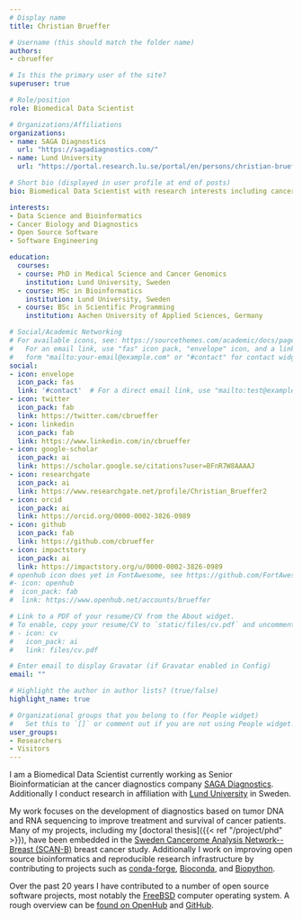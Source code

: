 ```yaml
---
# Display name
title: Christian Brueffer

# Username (this should match the folder name)
authors:
- cbrueffer

# Is this the primary user of the site?
superuser: true

# Role/position
role: Biomedical Data Scientist

# Organizations/Affiliations
organizations:
- name: SAGA Diagnostics
  url: "https://sagadiagnostics.com/"
- name: Lund University
  url: "https://portal.research.lu.se/portal/en/persons/christian-brueffer"

# Short bio (displayed in user profile at end of posts)
bio: Biomedical Data Scientist with research interests including cancer diagnostics, cancer biology, and open source bioinformatics.

interests:
- Data Science and Bioinformatics
- Cancer Biology and Diagnostics
- Open Source Software
- Software Engineering

education:
  courses:
  - course: PhD in Medical Science and Cancer Genomics
    institution: Lund University, Sweden
  - course: MSc in Bioinformatics
    institution: Lund University, Sweden
  - course: BSc in Scientific Programming
    institution: Aachen University of Applied Sciences, Germany

# Social/Academic Networking
# For available icons, see: https://sourcethemes.com/academic/docs/page-builder/#icons
#   For an email link, use "fas" icon pack, "envelope" icon, and a link in the
#   form "mailto:your-email@example.com" or "#contact" for contact widget.
social:
- icon: envelope
  icon_pack: fas
  link: '#contact'  # For a direct email link, use "mailto:test@example.org".
- icon: twitter
  icon_pack: fab
  link: https://twitter.com/cbrueffer
- icon: linkedin
  icon_pack: fab
  link: https://www.linkedin.com/in/cbrueffer
- icon: google-scholar
  icon_pack: ai
  link: https://scholar.google.se/citations?user=BFnR7W8AAAAJ
- icon: researchgate
  icon_pack: ai
  link: https://www.researchgate.net/profile/Christian_Brueffer2
- icon: orcid
  icon_pack: ai
  link: https://orcid.org/0000-0002-3826-0989
- icon: github
  icon_pack: fab
  link: https://github.com/cbrueffer
- icon: impactstory
  icon_pack: ai
  link: https://impactstory.org/u/0000-0002-3826-0989
# openhub icon does yet in FontAwesome, see https://github.com/FortAwesome/Font-Awesome/issues/8347
#- icon: openhub
#  icon_pack: fab
#  link: https://www.openhub.net/accounts/brueffer

# Link to a PDF of your resume/CV from the About widget.
# To enable, copy your resume/CV to `static/files/cv.pdf` and uncomment the lines below.
# - icon: cv
#   icon_pack: ai
#   link: files/cv.pdf

# Enter email to display Gravatar (if Gravatar enabled in Config)
email: ""

# Highlight the author in author lists? (true/false)
highlight_name: true

# Organizational groups that you belong to (for People widget)
#   Set this to `[]` or comment out if you are not using People widget.
user_groups:
- Researchers
- Visitors
---
```


I am a Biomedical Data Scientist currently working as Senior Bioinformatician at the cancer diagnostics company [SAGA Diagnostics](http://sagadiagnostics.com/). Additionally I conduct research in affiliation with
[Lund University](https://portal.research.lu.se/portal/en/persons/christian-brueffer) in Sweden.

My work focuses on the development of diagnostics based on tumor DNA and RNA sequencing to improve treatment and survival of cancer patients.
Many of my projects, including my [doctoral thesis]({{< ref "/project/phd" >}}), have been embedded in the [Sweden Cancerome Analysis Network--Breast (SCAN-B)](https://www.scan-b.lu.se/) breast cancer study.
Additionally I work on improving open source bioinformatics and reproducible research infrastructure
by contributing to projects such as [conda-forge](https://conda-forge.org/), [Bioconda](http://bioconda.github.io/), and [Biopython](http://biopython.org/).

Over the past 20 years I have contributed to a number of open source software projects, most notably the [FreeBSD](https://www.freebsd.org/) computer
operating system. A rough overview can be [found on OpenHub](https://www.openhub.net/accounts/brueffer) and [GitHub](https://github.com/cbrueffer).
